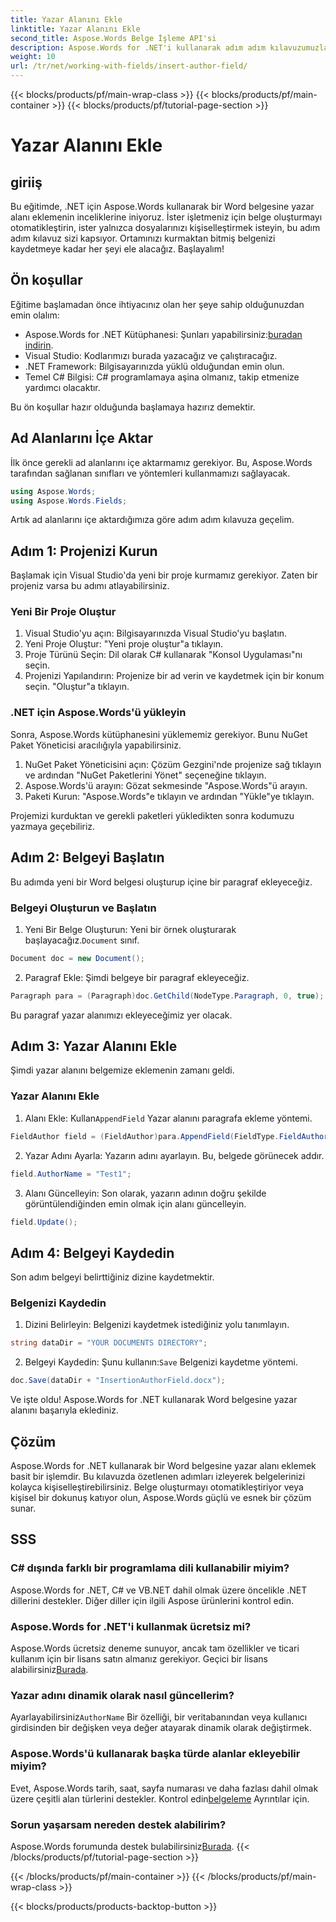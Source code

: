 ```yaml
---
title: Yazar Alanını Ekle
linktitle: Yazar Alanını Ekle
second_title: Aspose.Words Belge İşleme API'si
description: Aspose.Words for .NET'i kullanarak adım adım kılavuzumuzla Word belgesine yazar alanı eklemeyi öğrenin. Belge oluşturmayı otomatikleştirmek için mükemmeldir.
weight: 10
url: /tr/net/working-with-fields/insert-author-field/
---
```


{{< blocks/products/pf/main-wrap-class >}}
{{< blocks/products/pf/main-container >}}
{{< blocks/products/pf/tutorial-page-section >}}

# Yazar Alanını Ekle

## giriiş

Bu eğitimde, .NET için Aspose.Words kullanarak bir Word belgesine yazar alanı eklemenin inceliklerine iniyoruz. İster işletmeniz için belge oluşturmayı otomatikleştirin, ister yalnızca dosyalarınızı kişiselleştirmek isteyin, bu adım adım kılavuz sizi kapsıyor. Ortamınızı kurmaktan bitmiş belgenizi kaydetmeye kadar her şeyi ele alacağız. Başlayalım!

## Ön koşullar

Eğitime başlamadan önce ihtiyacınız olan her şeye sahip olduğunuzdan emin olalım:

-  Aspose.Words for .NET Kütüphanesi: Şunları yapabilirsiniz:[buradan indirin](https://releases.aspose.com/words/net/).
- Visual Studio: Kodlarımızı burada yazacağız ve çalıştıracağız.
- .NET Framework: Bilgisayarınızda yüklü olduğundan emin olun.
- Temel C# Bilgisi: C# programlamaya aşina olmanız, takip etmenize yardımcı olacaktır.

Bu ön koşullar hazır olduğunda başlamaya hazırız demektir.

## Ad Alanlarını İçe Aktar

İlk önce gerekli ad alanlarını içe aktarmamız gerekiyor. Bu, Aspose.Words tarafından sağlanan sınıfları ve yöntemleri kullanmamızı sağlayacak.

```csharp
using Aspose.Words;
using Aspose.Words.Fields;
```

Artık ad alanlarını içe aktardığımıza göre adım adım kılavuza geçelim.

## Adım 1: Projenizi Kurun

Başlamak için Visual Studio'da yeni bir proje kurmamız gerekiyor. Zaten bir projeniz varsa bu adımı atlayabilirsiniz.

### Yeni Bir Proje Oluştur

1. Visual Studio'yu açın: Bilgisayarınızda Visual Studio'yu başlatın.
2. Yeni Proje Oluştur: "Yeni proje oluştur"a tıklayın.
3. Proje Türünü Seçin: Dil olarak C# kullanarak "Konsol Uygulaması"nı seçin.
4. Projenizi Yapılandırın: Projenize bir ad verin ve kaydetmek için bir konum seçin. "Oluştur"a tıklayın.

### .NET için Aspose.Words'ü yükleyin

Sonra, Aspose.Words kütüphanesini yüklememiz gerekiyor. Bunu NuGet Paket Yöneticisi aracılığıyla yapabilirsiniz.

1. NuGet Paket Yöneticisini açın: Çözüm Gezgini'nde projenize sağ tıklayın ve ardından "NuGet Paketlerini Yönet" seçeneğine tıklayın.
2. Aspose.Words'ü arayın: Gözat sekmesinde "Aspose.Words"ü arayın.
3. Paketi Kurun: "Aspose.Words"e tıklayın ve ardından "Yükle"ye tıklayın.

Projemizi kurduktan ve gerekli paketleri yükledikten sonra kodumuzu yazmaya geçebiliriz.

## Adım 2: Belgeyi Başlatın

Bu adımda yeni bir Word belgesi oluşturup içine bir paragraf ekleyeceğiz.

### Belgeyi Oluşturun ve Başlatın

1.  Yeni Bir Belge Oluşturun: Yeni bir örnek oluşturarak başlayacağız.`Document` sınıf.

```csharp
Document doc = new Document();
```

2. Paragraf Ekle: Şimdi belgeye bir paragraf ekleyeceğiz.

```csharp
Paragraph para = (Paragraph)doc.GetChild(NodeType.Paragraph, 0, true);
```

Bu paragraf yazar alanımızı ekleyeceğimiz yer olacak.

## Adım 3: Yazar Alanını Ekle

Şimdi yazar alanını belgemize eklemenin zamanı geldi.

### Yazar Alanını Ekle

1.  Alanı Ekle: Kullan`AppendField` Yazar alanını paragrafa ekleme yöntemi.

```csharp
FieldAuthor field = (FieldAuthor)para.AppendField(FieldType.FieldAuthor, false);
```

2. Yazar Adını Ayarla: Yazarın adını ayarlayın. Bu, belgede görünecek addır.

```csharp
field.AuthorName = "Test1";
```

3. Alanı Güncelleyin: Son olarak, yazarın adının doğru şekilde görüntülendiğinden emin olmak için alanı güncelleyin.

```csharp
field.Update();
```

## Adım 4: Belgeyi Kaydedin

Son adım belgeyi belirttiğiniz dizine kaydetmektir.

### Belgenizi Kaydedin

1. Dizini Belirleyin: Belgenizi kaydetmek istediğiniz yolu tanımlayın.

```csharp
string dataDir = "YOUR DOCUMENTS DIRECTORY";
```

2.  Belgeyi Kaydedin: Şunu kullanın:`Save` Belgenizi kaydetme yöntemi.

```csharp
doc.Save(dataDir + "InsertionAuthorField.docx");
```

Ve işte oldu! Aspose.Words for .NET kullanarak Word belgesine yazar alanını başarıyla eklediniz.

## Çözüm

Aspose.Words for .NET kullanarak bir Word belgesine yazar alanı eklemek basit bir işlemdir. Bu kılavuzda özetlenen adımları izleyerek belgelerinizi kolayca kişiselleştirebilirsiniz. Belge oluşturmayı otomatikleştiriyor veya kişisel bir dokunuş katıyor olun, Aspose.Words güçlü ve esnek bir çözüm sunar.

## SSS

### C# dışında farklı bir programlama dili kullanabilir miyim?

Aspose.Words for .NET, C# ve VB.NET dahil olmak üzere öncelikle .NET dillerini destekler. Diğer diller için ilgili Aspose ürünlerini kontrol edin.

### Aspose.Words for .NET'i kullanmak ücretsiz mi?

Aspose.Words ücretsiz deneme sunuyor, ancak tam özellikler ve ticari kullanım için bir lisans satın almanız gerekiyor. Geçici bir lisans alabilirsiniz[Burada](https://purchase.aspose.com/temporary-license/).

### Yazar adını dinamik olarak nasıl güncellerim?

 Ayarlayabilirsiniz`AuthorName` Bir özelliği, bir veritabanından veya kullanıcı girdisinden bir değişken veya değer atayarak dinamik olarak değiştirmek.

### Aspose.Words'ü kullanarak başka türde alanlar ekleyebilir miyim?

 Evet, Aspose.Words tarih, saat, sayfa numarası ve daha fazlası dahil olmak üzere çeşitli alan türlerini destekler. Kontrol edin[belgeleme](https://reference.aspose.com/words/net/) Ayrıntılar için.

### Sorun yaşarsam nereden destek alabilirim?

 Aspose.Words forumunda destek bulabilirsiniz[Burada](https://forum.aspose.com/c/words/8).
{{< /blocks/products/pf/tutorial-page-section >}}

{{< /blocks/products/pf/main-container >}}
{{< /blocks/products/pf/main-wrap-class >}}

{{< blocks/products/products-backtop-button >}}
